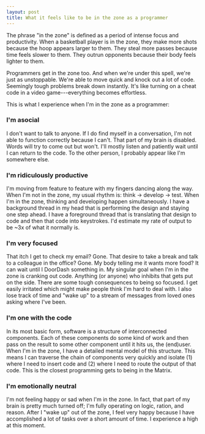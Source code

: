 ```yaml
---
layout: post
title: What it feels like to be in the zone as a programmer
---
```


The phrase "in the zone" is defined as a period of intense focus and productivity. When a basketball player is in the zone, they make more shots because the hoop appears larger to them. They steal more passes because time feels slower to them. They outrun opponents because their body feels lighter to them. 

Programmers get in the zone too. And when we're under this spell, we're just as unstoppable. We're able to move quick and knock out a lot of code. Seemingly tough problems break down instantly. It's like turning on a cheat code in a video game---everything becomes effortless. 

This is what I experience when I'm in the zone as a programmer:

### I'm asocial

I don't want to talk to anyone. If I do find myself in a conversation, I'm not able to function correctly because I can't. That part of my brain is disabled. Words will try to come out but won't. I'll mostly listen and patiently wait until I can return to the code. To the other person, I probably appear like I'm somewhere else.

### I'm ridiculously productive

I'm moving from feature to feature with my fingers dancing along the way. When I'm not in the zone, my usual rhythm is: think -> develop -> test. When I'm in the zone, thinking and developing happen simultaneously. I have a background thread in my head that is performing the design and staying one step ahead. I have a foreground thread that is translating that design to code and then that code into keystrokes. I'd estimate my rate of output to be ~3x of what it normally is. 

### I'm very focused

That itch I get to check my email? Gone. That desire to take a break and talk to a colleague in the office? Gone. My body telling me it wants more food? It can wait until I DoorDash something in. My singular goal when I'm in the zone is cranking out code. Anything (or anyone) who inhibits that gets put on the side. There are some tough consequences to being so focused. I get easily irritated which might make people think I'm hard to deal with. I also lose track of time and "wake up" to a stream of messages from loved ones asking where I've been.

### I'm one with the code

In its most basic form, software is a structure of interconnected components. Each of these components do some kind of work and then pass on the result to some other component until it hits us, the (end)user. When I'm in the zone, I have a detailed mental model of this structure. This means I can traverse the chain of components very quickly and isolate (1) where I need to insert code and (2) where I need to route the output of that code. This is the closest programming gets to being in the Matrix.

### I'm emotionally neutral

I'm not feeling happy or sad when I'm in the zone. In fact, that part of my brain is pretty much turned off; I'm fully operating on logic, ration, and reason. After I "wake up" out of the zone, I feel very happy because I have accomplished a lot of tasks over a short amount of time. I experience a high at this moment.
